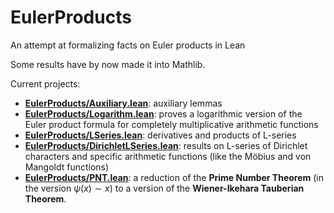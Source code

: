 # EulerProducts

An attempt at formalizing facts on Euler products in Lean

Some results have by now made it into Mathlib.

Current projects:
* [__EulerProducts/Auxiliary.lean__](EulerProducts/Auxiliary.lean): auxiliary lemmas
* [__EulerProducts/Logarithm.lean__](EulerProducts/Logarithm.lean): proves a logarithmic version
  of the Euler product formula for completely multiplicative arithmetic functions
* [__EulerProducts/LSeries.lean__](EulerProducts/LSeries.lean): derivatives and products
  of L-series
* [__EulerProducts/DirichletLSeries.lean__](EulerProducts/DirichletLSeries.lean): results
  on L-series of Dirichlet characters and specific arithmetic functions (like the Möbius and
  von Mangoldt functions)
* [__EulerProducts/PNT.lean__](EulerProducts/PNT.lean): a reduction of the __Prime Number Theorem__
  (in the version $\psi(x) \sim x$) to a version of the __Wiener-Ikehara Tauberian Theorem__.
